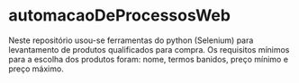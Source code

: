 # automacaoDeProcessosWeb

Neste repositório usou-se ferramentas do python (Selenium) para levantamento de produtos qualificados para compra. Os requisitos mínimos para a escolha dos produtos foram: nome, termos banidos, preço mínimo e preço máximo.
